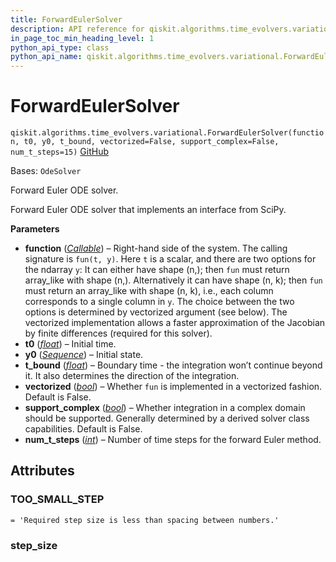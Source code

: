 ```yaml
---
title: ForwardEulerSolver
description: API reference for qiskit.algorithms.time_evolvers.variational.ForwardEulerSolver
in_page_toc_min_heading_level: 1
python_api_type: class
python_api_name: qiskit.algorithms.time_evolvers.variational.ForwardEulerSolver
---
```


# ForwardEulerSolver

<span id="qiskit.algorithms.time_evolvers.variational.ForwardEulerSolver" />

`qiskit.algorithms.time_evolvers.variational.ForwardEulerSolver(function, t0, y0, t_bound, vectorized=False, support_complex=False, num_t_steps=15)` [GitHub](https://github.com/qiskit/qiskit/tree/stable/0.45/qiskit/algorithms/time_evolvers/variational/solvers/ode/forward_euler_solver.py "view source code")

Bases: `OdeSolver`

Forward Euler ODE solver.

Forward Euler ODE solver that implements an interface from SciPy.

**Parameters**

*   **function** ([*Callable*](https://docs.python.org/3/library/collections.abc.html#collections.abc.Callable "(in Python v3.12)")) – Right-hand side of the system. The calling signature is `fun(t, y)`. Here `t` is a scalar, and there are two options for the ndarray `y`: It can either have shape (n,); then `fun` must return array\_like with shape (n,). Alternatively it can have shape (n, k); then `fun` must return an array\_like with shape (n, k), i.e., each column corresponds to a single column in `y`. The choice between the two options is determined by vectorized argument (see below). The vectorized implementation allows a faster approximation of the Jacobian by finite differences (required for this solver).
*   **t0** ([*float*](https://docs.python.org/3/library/functions.html#float "(in Python v3.12)")) – Initial time.
*   **y0** ([*Sequence*](https://docs.python.org/3/library/collections.abc.html#collections.abc.Sequence "(in Python v3.12)")) – Initial state.
*   **t\_bound** ([*float*](https://docs.python.org/3/library/functions.html#float "(in Python v3.12)")) – Boundary time - the integration won’t continue beyond it. It also determines the direction of the integration.
*   **vectorized** ([*bool*](https://docs.python.org/3/library/functions.html#bool "(in Python v3.12)")) – Whether `fun` is implemented in a vectorized fashion. Default is False.
*   **support\_complex** ([*bool*](https://docs.python.org/3/library/functions.html#bool "(in Python v3.12)")) – Whether integration in a complex domain should be supported. Generally determined by a derived solver class capabilities. Default is False.
*   **num\_t\_steps** ([*int*](https://docs.python.org/3/library/functions.html#int "(in Python v3.12)")) – Number of time steps for the forward Euler method.

## Attributes

<span id="qiskit.algorithms.time_evolvers.variational.ForwardEulerSolver.TOO_SMALL_STEP" />

### TOO\_SMALL\_STEP

`= 'Required step size is less than spacing between numbers.'`

<span id="qiskit.algorithms.time_evolvers.variational.ForwardEulerSolver.step_size" />

### step\_size

